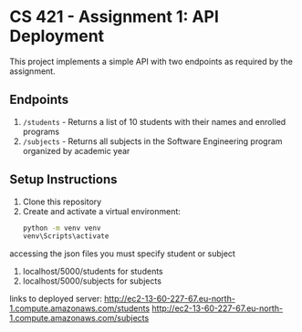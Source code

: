 # CS 421 - Assignment 1: API Deployment

This project implements a simple API with two endpoints as required by the assignment.

## Endpoints

1. `/students` - Returns a list of 10 students with their names and enrolled programs
2. `/subjects` - Returns all subjects in the Software Engineering program organized by academic year

## Setup Instructions

1. Clone this repository
2. Create and activate a virtual environment:
   ```bash
   python -m venv venv
   venv\Scripts\activate

accessing the json files you must specify student or subject
1. localhost/5000/students for students
2. localhost/5000/subjects for subjects
 

 links to deployed server:
http://ec2-13-60-227-67.eu-north-1.compute.amazonaws.com/students
http://ec2-13-60-227-67.eu-north-1.compute.amazonaws.com/subjects